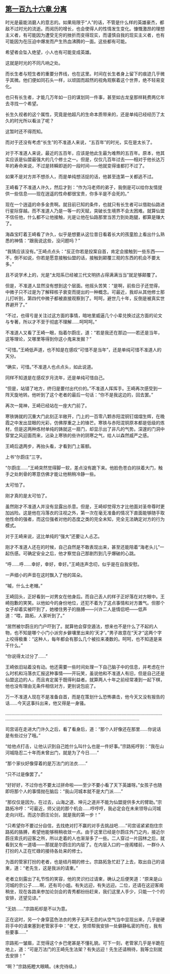 ## [第一百九十六章 分离](https://www.xxbiquge.com/11_11207/9169471.html)


  时光是最能消磨人的意志的。如果局限于“人”的话，不管是什么样的英雄豪杰，都敌不过时光的流逝。而阅历的增长，也会使得人的性情发生变化。慷慨激昂的理想主义者，有可能因为遭受无穷的挫折而变得现实，而谨慎自我的现实主义者，也有可能因为在压迫中爆发而产生热血沸腾的一面。这些都有可能。

  希望者会坠入绝望，小人也有可能变成英雄。

  这就是时光的不同凡响之处。

  而长生者与短生者的重要分界线，也在这里。时间在长生者身上留下的痕迹几乎微乎其微。他们便如同石头一样，以顽固而超然的视角观察着这个世界，绝不轻易变化。

  也只有长生者，才能几万年如一日的谋划同一件事，甚至如古龙皇那样耗费两亿年去寻找一个希望。

  长生久视者的这个属性，究竟是他超凡的生命本质带来的，还是单纯已经经历了太久的时光所以看淡了呢？

  这暂时还不得而知。

  而对于还没有考虑“长生”的不准道人来说，“五百年”的时光，实在是太长了。

  对于不准道人来说，最近的五百年，应该是他此生最为难熬的五百年。原本，他其实应该是仙盟最强大的几个修士之一。但是，仅仅几百年过去——相对于他长达万年的寿命来说，不过是转瞬即逝的一段时间——他就变得谁都打不过了。

  如果不是对方并不想杀人，而是单纯想活捉的话，他甚至连第一关都逃不过。

  王崎看了不准道人许久，然后才到：“作为冯老师的弟子，我倒是可以给你友情提供一些信息——现在逍遥的性命都很宝贵，你多半是不会死的。”

  现在一个逍遥的命多金贵啊。就目前已知的条件，也就只有长生者可以借助仙路进行星际穿越。而不准道人乃是一等一的天赋，突破长生境界不会太困难。就算仙盟不信任他，什么都不让他接触，光是让他在仙路那里当苦力到处跑腿，都算是赚大了。

  海森宝盯着王崎看了许久，似乎是想要从这位昔日看着长大的孩童脸上看出什么熟悉的神情：“跟我说这些，没问题吗？”

  “我猜应该没有。”王崎点点头：“反正你若是投案自首，肯定会接触到一些东西——不，倒不如说，你若是愿意接触仙盟的话，接触到颠覆三观的东西的机会不要太多。”

  且不说学术上的，光是“太阳系已经被三代文明挤占得满满当当”就足够颠覆了。

  但是，不准道人显然没有想到这个层面。他摇头苦笑：“是啊，前些日子还觉得，中微子只不过是为了解释核子衰变而提出的一种概念。可最近，我却从其他修士那儿打听到，第四代中微子都被直接观察到了。呵呵，避世几十年，反倒是被真实世界避开了。”

  “不过，也得亏是关注过这方面的事情，暗地里威逼几个小辈兑换过这方面的论文与专著，所以才不至于彻底不理解……呵呵呵。”

  不准道人又看了王崎一眼，指着尔蔚庄，道：“若是我还在那边——若还是当年，这等理论，又哪里等得到你这小鬼来发掘？”

  “可惜。”王崎低声道，也不知是在感叹“可惜不是当年”，还是单纯可惜不准道人的天分。

  “确实，可惜。”不准道人也点点头，如此说道。

  同样不知道是在感叹岁月流年，还是单纯可惜自己。

  “但是，站错了地方，终归是要付出代价的。”不准道人挥挥手。王崎再次感受到一阵天旋地转。他听到了这个老者的最后一句话：“你不是我这边的，回去罢。”

  再次一晃神，王崎已经站在一座大门前了。

  寒铁铸就的沉重大门此刻正半敞开，门上的一百零八颗赤阳混铜钉熠熠生辉，在晚霞之中发出显眼的光彩，仿佛厚重之上的锋芒。寒铁与赤阳混铜原本都是低级的炼材，但是这两种炼材单纯的铸就这一扇门，却显示出了非凡的气势。深邃的门洞中穿堂之风迎面而来，沾染上寒铁的些许的阴寒之气，给人以森然威严之感。

  王崎后退两步，再抬头看，才看到门上匾额。

  上书“尔蔚庄”三字。

  “尔蔚庄……”王崎突然觉得脚一软，差点没有跪下来。他脸色苍白的扶着大门，触手之处刺骨的寒意仿佛才能让他稍稍冷静一些。

  太可怕了。

  刚才真的是太可怕了。

  虽然刚才不准道人并没有显露出杀意。但是，王崎却觉得方才比他面对圣帝尊时更加凶险。这是他在冯落衣的注视之外，第一次在毫无准备的情况下直面能够随手取他性命的强者，而这位强者对他的态度之类的完全未知，完全无法确定对方的行为模式。

  对于王崎来说，这比单纯的“强大”还要让人忐忑。

  刚才不准道人还在的时候，自己自然是不敢表现出来，甚至还能陪着“海老头儿”一起伤感。可确定安全之后，他才察觉自己那剧烈到几乎爆破的心跳。

  “呼……呼……幸好，幸好，幸好。”王崎连声念叨，似乎是在自我安慰。

  一声细小的声音在这时飘入了他的耳朵。

  “嘁，什么土老帽。”

  王崎回头，正好看到一对男女在他身后。而自己丢人的样子正好落在对方眼中。王崎抱歉的笑笑。以他如今的身份地位，还犯不着为了这点事情和对方置气。但那个女子却着实被吓到了，她楼住男子的胳膊——兴许二人是情侣吧——低声道：“喂，路拓，人家听到了。”

  “居然被尔蔚庄的门户吓到了。就算他会穿空遁法，想来也不是什么了不起的人物，也不知是哪个小门小派穷乡僻壤里出来的‘天才’。”男子故意在“天才”这两个字上咬得极重：“这种人，每年都会有那么几个被拉来凑数的。呵呵，也不知道是来干什么。”

  “你说得太过分了……”

  王崎依旧站着没有动。他还需要一些时间处理一下自己脑子中的信息，并考虑在什么时机和冯落衣汇报这种事情——开玩笑，虽说他和不准道人有旧，但是自己还是仙盟这边的人，而且肯定属于既得利益者。就算两人十年之前经常凑到一起下棋，他也没有理由无条件相信对方，更别说包庇了。

  万一不准道人现在不是准备自首，而是在策划什么恐怖袭击，他今天又没有报告的话……今天这事抖出来，他又得是一身骚。

  …………………………………………………………………………………………………………………………………………………………………………………………………………

  司宫谣在走进大门许久之后，看了看身后，道：“那个人好像还在那里……你说话是有些过分了哦。”

  “给他点打击，让他认识到自己姓什么叫什么也是一件好事。”宗路拓哼到：“我在山河城隐忍二十年而未曾出门，就是为了今日……”

  “那个家伙好像穿着的是万法门的法衣……”

  “只不过是像罢了。”

  “好好好，不过你也不要太过拼命啦——至少不要小看了天下英雄呀。”女孩子也随即将那个人的事情抛在脑后：“我山河城本就不是大门派……”

  “那仅仅是因为，在过去，山海之道、坤元之道并不能为仙盟提供多大的臂助。”宗路拓冷哼：“可最近，师父说的那个机会……哼哼哼，我必定会在未来领导山河城走向兴旺。而这尔蔚庄论剑，就是我的第一步！”

  “只希望你不要过分自信，去找绝对打不赢的对手去挑战吧……”司宫谣紧紧抱住宗路拓的胳膊，希望他能够稍稍收敛一点。由于这里已经是尔蔚庄外门之内，接近尔蔚庄索氏的迎客之所，所以走着的人也渐渐多了一些。二人穿过一片园林之后，就看到又有一道墙——那就是尔蔚庄的内层了。在内层入口的一座阁楼前，一群仆人打扮的人正在忙碌的接待各处来的修士。

  为首的管家打扮的老者，也是结丹期的修士。宗路拓急忙赶了上去，取出自己的请柬，道：“老先生，这是我派的请柬。”

  老者立刻露出了礼节性的笑容，他的灵识扫过请柬，确认之后便笑道：“原来是山河城的宗公子……啊，还有司小姐。有失远迎，有失远迎。二位，还请在这迎客阁稍坐，现在各路来参加论剑会的青秀都纷纷赶来，我们这里人手少，只能一个个的安排，还望见谅。”

  “无妨……”宗路拓却是不以为意。

  正在这时，另一个身穿蓝色法衣的男子无声无息的从空气当中显现出来，几乎是硬将手中的请柬塞到老管家手中：“老丈，劳烦帮我安排一处僻静私密的所在，我有些要事……”

  宗路拓一皱眉，正觉得这个乡巴佬甚是不懂礼貌。可下一刻，老管家几乎是半跪在地上，道：“可是万法门的王崎先生法架？有失远迎！先生还请稍待，我等立刻就去安排！”

  “啊？”宗路拓瞪大眼睛。(未完待续。)

